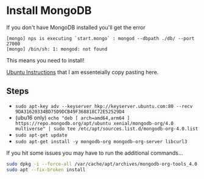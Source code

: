 # Install MongoDB

If you don't have MongoDB installed you'll get the error
```
[mongo] nps is executing `start.mongo` : mongod --dbpath ./db/ --port 27000
[mongo] /bin/sh: 1: mongod: not found
```

This means you need to install!

[Ubuntu Instructions](https://docs.mongodb.com/manual/tutorial/install-mongodb-on-ubuntu/) that I am essenteially copy pasting here.

## Steps

- `sudo apt-key adv --keyserver hkp://keyserver.ubuntu.com:80 --recv 9DA31620334BD75D9DCB49F368818C72E52529D4`
- (ubu16 only) `echo "deb [ arch=amd64,arm64 ] https://repo.mongodb.org/apt/ubuntu xenial/mongodb-org/4.0 multiverse" | sudo tee /etc/apt/sources.list.d/mongodb-org-4.0.list`
- `sudo apt-get update`
- `sudo apt-get install -y mongodb-org mongodb-org-server libcurl3`

If you hit some issues you may have to run the additional commands...

```bash
sudo dpkg -i --force-all /var/cache/apt/archives/mongodb-org-tools_4.0.0_amd64.deb
sudo apt --fix-broken install
```
